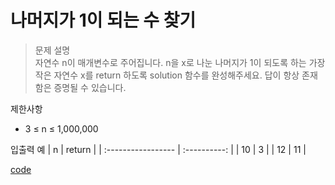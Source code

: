 # 나머지가 1이 되는 수 찾기 

>문제 설명<br>
자연수 n이 매개변수로 주어집니다. n을 x로 나눈 나머지가 1이 되도록 하는 가장 작은 자연수 x를 return 하도록 solution 함수를 완성해주세요. 답이 항상 존재함은 증명될 수 있습니다.

제한사항
- 3 ≤ n ≤ 1,000,000

입출력 예
| n | return |
| :----------------- | :----------: |
| 10 | 3 |
| 12 | 11 | 

[code](https://github.com/JiHoonAHN/CodingTest/blob/main/Programmers/1Level/explain/Code/%EB%82%98%EB%A8%B8%EC%A7%80%EA%B0%80%201%EC%9D%B4%20%EB%90%98%EB%8A%94%20%EC%88%98%20%EC%B0%BE%EA%B8%B0.swift)